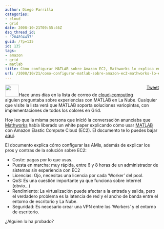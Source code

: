 ```yaml
---
author: Diego Parrilla
categories:
- cloud
- grid
date: 2008-10-21T09:55:46Z
dsq_thread_id:
- "204894437"
guid: /?p=135
id: 135
tags:
- amazon
- grid
- matlab
title: Cómo configurar MATLAB sobre Amazon EC2, Mathworks lo explica en un White Paper
url: /2008/10/21/como-configurar-matlab-sobre-amazon-ec2-mathworks-lo-explica-en-un-white-paper/
---
```


<div style="float: right; margin-left: 10px;">
  <a href="https://twitter.com/share" class="twitter-share-button" data-via="nubeblog" data-hashtags="amazon,grid,matlab" data-count="vertical" data-url="/2008/10/21/como-configurar-matlab-sobre-amazon-ec2-mathworks-lo-explica-en-un-white-paper/">Tweet</a>
</div>

[<img class="alignright size-full wp-image-137" title="matlab" src="/wp-content/uploads/matlab.gif" alt="" width="45" height="38" />](/wp-content/uploads/matlab.gif)Hace unos días en la lista de correo de [cloud-computing](cloud-computing@googlegroups.com) alguien preguntaba sobre experiencias con MATLAB en La Nube. Cualquier que visite la lista verá que MATLAB soporta soluciones variopintas, con implementaciones de todos los colores en Grid.

Hoy leo que la misma persona que inició la conversación anunciaba que [Mathworks](http://www.mathworks.com) había liberado un white paper explicando cómo usar [MATLAB](http://www.mathworks.com/products/matlab/) con Amazon Elastic Compute Cloud (EC2). El documento te lo puedes bajar [aquí](http://www.mathworks.com/programs/techkits/ec2_paper.html).

El documento explica cómo configurar las AMIs, además de explicar los pros y contras de la solución sobre EC2:

  * Coste: pagas por lo que usas.
  * Puesta en marcha: muy rápida, entre 6 y 8 horas de un administrador de sistemas sin experiencia con EC2
  * Licencias: Ojo, necesitas una licencia por cada &#8216;Worker&#8217; del pool.
  * QoS: Es una cuestión importante ya que funciona sobre internet (obvio&#8230;)
  * Rendimiento: La virtualización puede afectar a la entrada y salida, pero el verdadero problema es la latencia de red y el ancho de banda entre el entorno de escritorio y La Nube.
  * Seguridad: Es necesario crear una VPN entre los &#8216;Workers&#8217; y el entorno de escritorio.

¿Alguien lo ha probado?
